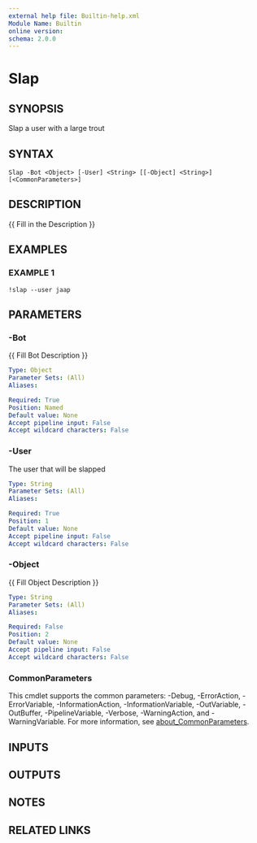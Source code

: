 ```yaml
---
external help file: Builtin-help.xml
Module Name: Builtin
online version:
schema: 2.0.0
---
```


# Slap

## SYNOPSIS
Slap a user with a large trout

## SYNTAX

```
Slap -Bot <Object> [-User] <String> [[-Object] <String>] [<CommonParameters>]
```

## DESCRIPTION
{{ Fill in the Description }}

## EXAMPLES

### EXAMPLE 1
```
!slap --user jaap
```

## PARAMETERS

### -Bot
{{ Fill Bot Description }}

```yaml
Type: Object
Parameter Sets: (All)
Aliases:

Required: True
Position: Named
Default value: None
Accept pipeline input: False
Accept wildcard characters: False
```

### -User
The user that will be slapped

```yaml
Type: String
Parameter Sets: (All)
Aliases:

Required: True
Position: 1
Default value: None
Accept pipeline input: False
Accept wildcard characters: False
```

### -Object
{{ Fill Object Description }}

```yaml
Type: String
Parameter Sets: (All)
Aliases:

Required: False
Position: 2
Default value: None
Accept pipeline input: False
Accept wildcard characters: False
```

### CommonParameters
This cmdlet supports the common parameters: -Debug, -ErrorAction, -ErrorVariable, -InformationAction, -InformationVariable, -OutVariable, -OutBuffer, -PipelineVariable, -Verbose, -WarningAction, and -WarningVariable. For more information, see [about_CommonParameters](http://go.microsoft.com/fwlink/?LinkID=113216).

## INPUTS

## OUTPUTS

## NOTES

## RELATED LINKS
